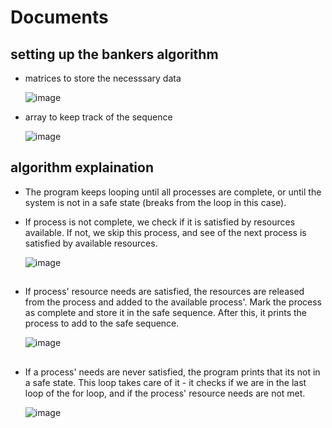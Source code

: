 # Documents

## setting up the bankers algorithm
* matrices to store the necesssary data
  
  ![image](https://github.com/user-attachments/assets/34575c29-459d-483b-a9f8-76bc6fb71f8e)

* array to keep track of the sequence

  ![image](https://github.com/user-attachments/assets/a57864a2-b16a-417a-b0b9-cd8b11985df5)

## algorithm explaination
* The program keeps looping until all processes are complete, or until the system is not in a safe state (breaks from the loop in this case).

* If process is not complete, we check if it is satisfied by resources available. If not, we skip this process, and see of the next process is satisfied by available resources.

  ![image](https://github.com/user-attachments/assets/b70fb771-024d-4c85-a5d5-1569a88f7769)
##

## 
* If process' resource needs are satisfied, the resources are released from the process and added to the available process'. Mark the process as complete and store it in the safe sequence. After this, it prints the process to add to the safe sequence.

  ![image](https://github.com/user-attachments/assets/fadb98e6-4cef-4ff6-b13f-0b743efa01b3)
##

##
* If a process' needs are never satisfied, the program prints that its not in a safe state. This loop takes care of it - it checks if we are in the last loop of the for loop, and if the process' resource needs are not met.
  
  ![image](https://github.com/user-attachments/assets/4a5c8337-5f7a-437b-9f60-12eabfb23ee0)
##
